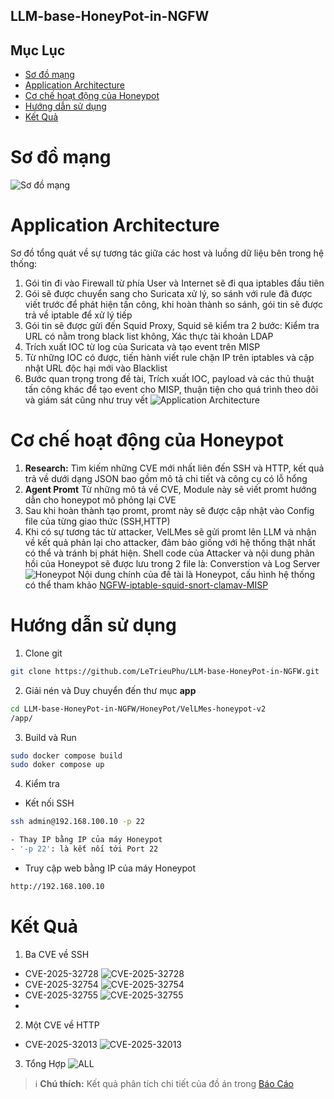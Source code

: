 ## LLM-base-HoneyPot-in-NGFW
## Mục Lục
- [Sơ đồ mạng](#Sơ-đồ-mạng)
- [Application Architecture](#Application-Architecture)
- [Cơ chế hoạt động của Honeypot](#Cơ-chế-hoạt-động-của-Honeypot)
- [Hướng dẫn sử dụng](#Hướng-dẫn-sử-dụng)
- [Kết Quả](#Kết-Quả)
# Sơ đồ mạng
![Sơ đồ mạng](https://github.com/LeTrieuPhu/LLM-base-HoneyPot-in-NGFW/blob/main/Report/Network.png)
# Application Architecture
Sơ đồ tổng quát về sự tương tác giữa các host và luồng dữ liệu bên trong hệ thống:
1. Gói tin đi vào Firewall từ phía User và Internet sẽ đi qua iptables đầu tiên
2. Gói sẽ được chuyển sang cho Suricata xử lý, so sánh với rule đã được viết trước để phát hiện tấn công, khi hoàn thành so sánh, gói tin sẽ được trả về iptable để xử lý tiếp
3. Gói tin sẽ được gửi đến Squid Proxy, Squid sẽ kiểm tra 2 bước: Kiểm tra URL có nằm trong black list không, Xác thực tài khoản LDAP
4. Trích xuất IOC từ log của Suricata và tạo event trên MISP
5. Từ những IOC có được, tiến hành viết rule chặn IP trên iptables và cập nhật URL độc hại mới vào Blacklist
6. Bước quan trọng trong đề tài, Trích xuất IOC, payload và các thủ thuật tấn công khác để tạo event cho MISP, thuận tiện cho quá trình theo dõi và giám sát cũng như truy vết
![Application Architecture](https://github.com/LeTrieuPhu/LLM-base-HoneyPot-in-NGFW/blob/main/Report/app_data.png)
# Cơ chế hoạt động của Honeypot
1. **Research:** Tìm kiếm những CVE mới nhất liên đến SSH và HTTP, kết quả trả về dưới dạng JSON bao gồm mô tả chi tiết và công cụ có lỗ hổng
2. **Agent Promt** Từ những mô tả về CVE, Module này sẽ viết promt hướng dẫn cho honeypot mô phỏng lại CVE
3. Sau khi hoàn thành tạo promt, promt này sẽ được cập nhật vào Config file của từng giao thức (SSH,HTTP)
4. Khi có sự tương tác từ attacker, VelLMes sẽ gửi promt lên LLM và nhận về kết quả phản lại cho attacker, đảm bảo giống với hệ thống thật nhất có thể và tránh bị phát hiện. Shell code của Attacker và nội dung phản hồi của Honeypot sẽ được lưu trong 2 file là: Converstion và Log Server
![Honeypot](https://github.com/LeTrieuPhu/LLM-base-HoneyPot-in-NGFW/blob/main/Report/Honeypot.png)
Nội dung chính của đề tài là Honeypot, cấu hình hệ thống có thể tham khảo [NGFW-iptable-squid-snort-clamav-MISP](https://github.com/LeTrieuPhu/NGFW-iptable-squid-snort-clamav-MISP)
# Hướng dẫn sử dụng
1. Clone git
```bash
git clone https://github.com/LeTrieuPhu/LLM-base-HoneyPot-in-NGFW.git
```
2. Giải nén và Duy chuyển đến thư mục **app**
```bash
cd LLM-base-HoneyPot-in-NGFW/HoneyPot/VelLMes-honeypot-v2
/app/
```
3. Build và Run
```bash
sudo docker compose build
sudo doker compose up
```
4. Kiểm tra
- Kết nối SSH
```bash
ssh admin@192.168.100.10 -p 22

- Thay IP bằng IP của máy Honeypot
- '-p 22': là kết nối tới Port 22
```
- Truy cập web bằng IP của máy Honeypot
```bash
http://192.168.100.10
```
# Kết Quả
1. Ba CVE về SSH
- CVE-2025-32728
![CVE-2025-32728](https://github.com/LeTrieuPhu/LLM-base-HoneyPot-in-NGFW/blob/main/Report/CVE-2025-32728.jpg)
- CVE-2025-32754
![CVE-2025-32754](https://github.com/LeTrieuPhu/LLM-base-HoneyPot-in-NGFW/blob/main/Report/CVE-2025-32754.jpg)
- CVE-2025-32755
![CVE-2025-32755](https://github.com/LeTrieuPhu/LLM-base-HoneyPot-in-NGFW/blob/main/Report/CVE-2025-32755.jpg)
- 
2. Một CVE về HTTP
- CVE-2025-32013
![CVE-2025-32013](https://github.com/LeTrieuPhu/LLM-base-HoneyPot-in-NGFW/blob/main/Report/CVE-2025-32013.jpg)
3. Tổng Hợp
![ALL](https://github.com/LeTrieuPhu/LLM-base-HoneyPot-in-NGFW/blob/main/Report/ALL_CVE.jpg)
> ℹ️ **Chú thích:** Kết quả phân tích chi tiết của đồ án trong [Báo Cáo](https://github.com/LeTrieuPhu/LLM-base-HoneyPot-in-NGFW/blob/main/LeTrieuPhu_TranThienManh_DACN.pdf)

